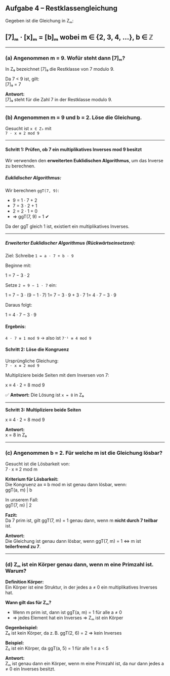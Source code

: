 ## Aufgabe 4 – Restklassengleichung

Gegeben ist die Gleichung in Zₘ:

## [7]ₘ · [x]ₘ = [b]ₘ wobei m ∈ {2, 3, 4, …}, b ∈ ℤ

---

### (a) Angenommen m = 9. Wofür steht dann [7]ₘ?

In Z₉ bezeichnet [7]₉ die Restklasse von 7 modulo 9.

Da 7 < 9 ist, gilt:  
[7]₉ = 7

**Antwort:**  
[7]₉ steht für die Zahl 7 in der Restklasse modulo 9.

---

### (b) Angenommen m = 9 und b = 2. Löse die Gleichung.

Gesucht ist `x ∈ Z₉` mit  
`7 · x ≡ 2 mod 9`

---

#### Schritt 1: Prüfen, ob 7 ein multiplikatives Inverses mod 9 besitzt

Wir verwenden den **erweiterten Euklidischen Algorithmus**, um das Inverse zu berechnen.



##### Euklidischer Algorithmus:

Wir berechnen `ggT(7, 9)`:



- 9 = 1 · 7 + 2
- 7 = 3 · 2 + 1
- 2 = 2 · 1 + 0
- ⇒ ggT(7, 9) = 1 ✔



Da der ggT gleich 1 ist, existiert ein multiplikatives Inverses.

---

##### Erweiterter Euklidischer Algorithmus (Rückwärtseinsetzen):

Ziel: Schreibe `1 = a · 7 + b · 9`

Beginne mit:  


1 = 7 − 3 · 2



Setze `2 = 9 − 1 · 7` ein:


1 = 7 − 3 · (9 − 1 · 7)
1= 7 − 3 · 9 + 3 · 7
1= 4 · 7 − 3 · 9



Daraus folgt:



1 = 4 · 7 − 3 · 9





#### Ergebnis:

`4 · 7 ≡ 1 mod 9` → also ist `7⁻¹ ≡ 4 mod 9`



#### Schritt 2: Löse die Kongruenz

Ursprüngliche Gleichung:  
`7 · x ≡ 2 mod 9`

Multipliziere beide Seiten mit dem Inversen von 7:



x ≡ 4 · 2 = 8 mod 9



✅ **Antwort:** Die Lösung ist `x = 8` in Z₉

---

**Schritt 3: Multipliziere beide Seiten**

x ≡ 4 · 2 = 8 mod 9

**Antwort:**  
x = 8 in Z₉

---

### (c) Angenommen b = 2. Für welche m ist die Gleichung lösbar?

Gesucht ist die Lösbarkeit von:  
7 · x ≡ 2 mod m

**Kriterium für Lösbarkeit:**  
Die Kongruenz ax ≡ b mod m ist genau dann lösbar, wenn:  
ggT(a, m) | b

In unserem Fall:  
ggT(7, m) | 2

**Fazit:**  
Da 7 prim ist, gilt ggT(7, m) = 1 genau dann, wenn m **nicht durch 7 teilbar** ist.

**Antwort:**  
Die Gleichung ist genau dann lösbar, wenn ggT(7, m) = 1 ⇔ m ist **teilerfremd zu 7**.

---

### (d) Zₘ ist ein Körper genau dann, wenn m eine Primzahl ist. Warum?

**Definition Körper:**  
Ein Körper ist eine Struktur, in der jedes a ≠ 0 ein multiplikatives Inverses hat.

**Wann gilt das für Zₘ?**

- Wenn m prim ist, dann ist ggT(a, m) = 1 für alle a ≠ 0  
- ⇒ jedes Element hat ein Inverses ⇒ Zₘ ist ein Körper

**Gegenbeispiel:**  
Z₆ ist kein Körper, da z. B. ggT(2, 6) = 2 ⇒ kein Inverses

**Beispiel:**  
Z₅ ist ein Körper, da ggT(a, 5) = 1 für alle 1 ≤ a < 5

**Antwort:**  
Zₘ ist genau dann ein Körper, wenn m eine Primzahl ist, da nur dann jedes a ≠ 0 ein Inverses besitzt.



